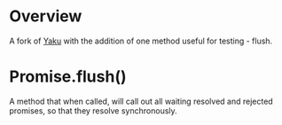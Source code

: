 # Overview

A fork of [Yaku](https://github.com/ysmood/yaku) with the addition of one method useful for testing - flush.

# Promise.flush()

A method that when called, will call out all waiting resolved and rejected promises, so that they resolve synchronously.
